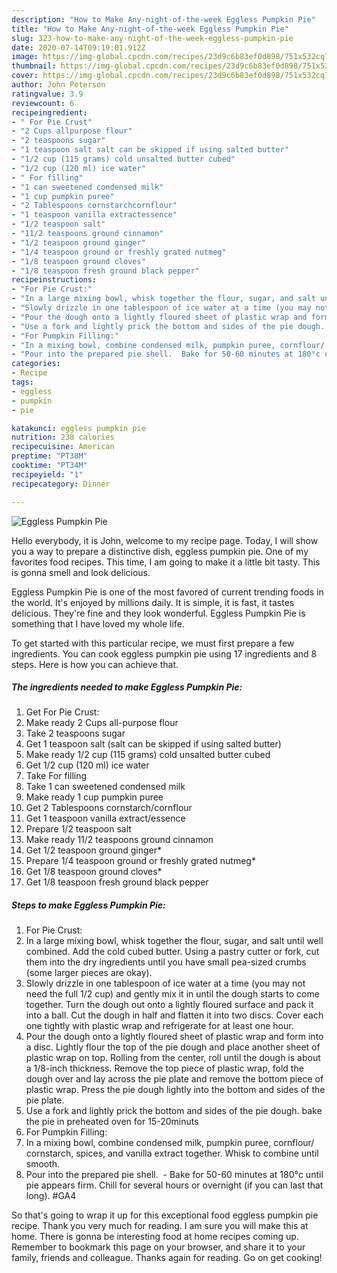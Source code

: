 ```yaml
---
description: "How to Make Any-night-of-the-week Eggless Pumpkin Pie"
title: "How to Make Any-night-of-the-week Eggless Pumpkin Pie"
slug: 323-how-to-make-any-night-of-the-week-eggless-pumpkin-pie
date: 2020-07-14T09:19:01.912Z
image: https://img-global.cpcdn.com/recipes/23d9c6b83ef0d898/751x532cq70/eggless-pumpkin-pie-recipe-main-photo.jpg
thumbnail: https://img-global.cpcdn.com/recipes/23d9c6b83ef0d898/751x532cq70/eggless-pumpkin-pie-recipe-main-photo.jpg
cover: https://img-global.cpcdn.com/recipes/23d9c6b83ef0d898/751x532cq70/eggless-pumpkin-pie-recipe-main-photo.jpg
author: John Peterson
ratingvalue: 3.9
reviewcount: 6
recipeingredient:
- " For Pie Crust"
- "2 Cups allpurpose flour"
- "2 teaspoons sugar"
- "1 teaspoon salt salt can be skipped if using salted butter"
- "1/2 cup (115 grams) cold unsalted butter cubed"
- "1/2 cup (120 ml) ice water"
- " For filling"
- "1 can sweetened condensed milk"
- "1 cup pumpkin puree"
- "2 Tablespoons cornstarchcornflour"
- "1 teaspoon vanilla extractessence"
- "1/2 teaspoon salt"
- "11/2 teaspoons ground cinnamon"
- "1/2 teaspoon ground ginger"
- "1/4 teaspoon ground or freshly grated nutmeg"
- "1/8 teaspoon ground cloves"
- "1/8 teaspoon fresh ground black pepper"
recipeinstructions:
- "For Pie Crust:"
- "In a large mixing bowl, whisk together the flour, sugar, and salt until well combined. Add the cold cubed butter. Using a pastry cutter or fork, cut them into the dry ingredients until you have small pea-sized crumbs (some larger pieces are okay)."
- "Slowly drizzle in one tablespoon of ice water at a time (you may not need the full 1/2 cup) and gently mix it in until the dough starts to come together. Turn the dough out onto a lightly floured surface and pack it into a ball. Cut the dough in half and flatten it into two discs. Cover each one tightly with plastic wrap and refrigerate for at least one hour."
- "Pour the dough onto a lightly floured sheet of plastic wrap and form into a disc. Lightly flour the top of the pie dough and place another sheet of plastic wrap on top. Rolling from the center, roll until the dough is about a 1/8-inch thickness. Remove the top piece of plastic wrap, fold the dough over and lay across the pie plate and remove the bottom piece of plastic wrap. Press the pie dough lightly into the bottom and sides of the pie plate."
- "Use a fork and lightly prick the bottom and sides of the pie dough. bake the pie in preheated oven for 15-20minuts"
- "For Pumpkin Filling:"
- "In a mixing bowl, combine condensed milk, pumpkin puree, cornflour/ cornstarch, spices, and vanilla extract together. Whisk to combine until smooth."
- "Pour into the prepared pie shell.  Bake for 50-60 minutes at 180°c until pie appears firm. Chill for several hours or overnight (if you can last that long). #GA4"
categories:
- Recipe
tags:
- eggless
- pumpkin
- pie

katakunci: eggless pumpkin pie 
nutrition: 238 calories
recipecuisine: American
preptime: "PT38M"
cooktime: "PT34M"
recipeyield: "1"
recipecategory: Dinner

---
```



![Eggless Pumpkin Pie](https://img-global.cpcdn.com/recipes/23d9c6b83ef0d898/751x532cq70/eggless-pumpkin-pie-recipe-main-photo.jpg)

Hello everybody, it is John, welcome to my recipe page. Today, I will show you a way to prepare a distinctive dish, eggless pumpkin pie. One of my favorites food recipes. This time, I am going to make it a little bit tasty. This is gonna smell and look delicious.

Eggless Pumpkin Pie is one of the most favored of current trending foods in the world. It's enjoyed by millions daily. It is simple, it is fast, it tastes delicious. They're fine and they look wonderful. Eggless Pumpkin Pie is something that I have loved my whole life.




To get started with this particular recipe, we must first prepare a few ingredients. You can cook eggless pumpkin pie using 17 ingredients and 8 steps. Here is how you can achieve that.

<!--inarticleads1-->

##### The ingredients needed to make Eggless Pumpkin Pie:

1. Get  For Pie Crust:
1. Make ready 2 Cups all-purpose flour
1. Take 2 teaspoons sugar
1. Get 1 teaspoon salt (salt can be skipped if using salted butter)
1. Make ready 1/2 cup (115 grams) cold unsalted butter cubed
1. Get 1/2 cup (120 ml) ice water
1. Take  For filling
1. Take 1 can sweetened condensed milk
1. Make ready 1 cup pumpkin puree
1. Get 2 Tablespoons cornstarch/cornflour
1. Get 1 teaspoon vanilla extract/essence
1. Prepare 1/2 teaspoon salt
1. Make ready 11/2 teaspoons ground cinnamon
1. Get 1/2 teaspoon ground ginger*
1. Prepare 1/4 teaspoon ground or freshly grated nutmeg*
1. Get 1/8 teaspoon ground cloves*
1. Get 1/8 teaspoon fresh ground black pepper




<!--inarticleads2-->

##### Steps to make Eggless Pumpkin Pie:

1. For Pie Crust:
1. In a large mixing bowl, whisk together the flour, sugar, and salt until well combined. Add the cold cubed butter. Using a pastry cutter or fork, cut them into the dry ingredients until you have small pea-sized crumbs (some larger pieces are okay).
1. Slowly drizzle in one tablespoon of ice water at a time (you may not need the full 1/2 cup) and gently mix it in until the dough starts to come together. Turn the dough out onto a lightly floured surface and pack it into a ball. Cut the dough in half and flatten it into two discs. Cover each one tightly with plastic wrap and refrigerate for at least one hour.
1. Pour the dough onto a lightly floured sheet of plastic wrap and form into a disc. Lightly flour the top of the pie dough and place another sheet of plastic wrap on top. Rolling from the center, roll until the dough is about a 1/8-inch thickness. Remove the top piece of plastic wrap, fold the dough over and lay across the pie plate and remove the bottom piece of plastic wrap. Press the pie dough lightly into the bottom and sides of the pie plate.
1. Use a fork and lightly prick the bottom and sides of the pie dough. bake the pie in preheated oven for 15-20minuts
1. For Pumpkin Filling:
1. In a mixing bowl, combine condensed milk, pumpkin puree, cornflour/ cornstarch, spices, and vanilla extract together. Whisk to combine until smooth.
1. Pour into the prepared pie shell.  - Bake for 50-60 minutes at 180°c until pie appears firm. Chill for several hours or overnight (if you can last that long). #GA4




So that's going to wrap it up for this exceptional food eggless pumpkin pie recipe. Thank you very much for reading. I am sure you will make this at home. There is gonna be interesting food at home recipes coming up. Remember to bookmark this page on your browser, and share it to your family, friends and colleague. Thanks again for reading. Go on get cooking!
